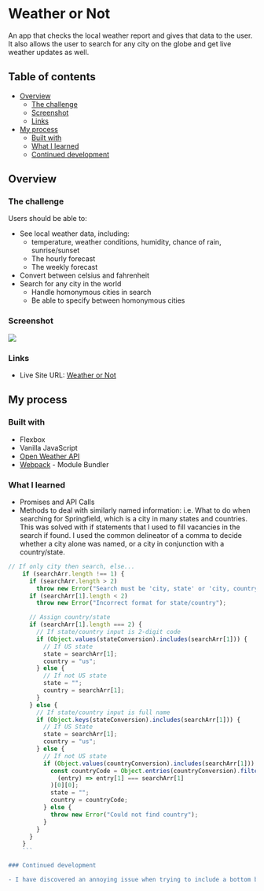 # Weather or Not

An app that checks the local weather report and gives that data to the user. It also allows the user to search for any city on the globe and get live weather updates as well.

## Table of contents

- [Overview](#overview)
  - [The challenge](#the-challenge)
  - [Screenshot](#screenshot)
  - [Links](#links)
- [My process](#my-process)
  - [Built with](#built-with)
  - [What I learned](#what-i-learned)
  - [Continued development](#continued-development)

## Overview

### The challenge

Users should be able to:

- See local weather data, including:
  - temperature, weather conditions, humidity, chance of rain, sunrise/sunset
  - The hourly forecast
  - The weekly forecast
- Convert between celsius and fahrenheit
- Search for any city in the world
  - Handle homonymous cities in search
  - Be able to specify between homonymous cities

### Screenshot

![](../dist/images/screenshot.png)

### Links

- Live Site URL: [Weather or Not](https://jessejputnam.github.io/weather-app/)

## My process

### Built with

- Flexbox
- Vanilla JavaScript
- [Open Weather API](https://openweathermap.org/api)
- [Webpack](https://webpack.js.org/) - Module Bundler

### What I learned

- Promises and API Calls
- Methods to deal with similarly named information: i.e. What to do when searching for Springfield, which is a city in many states and countries. This was solved with if statements that I used to fill vacancies in the search if found. I used the common delineator of a comma to decide whether a city alone was named, or a city in conjunction with a country/state.

```js
// If only city then search, else...
    if (searchArr.length !== 1) {
      if (searchArr.length > 2)
        throw new Error("Search must be 'city, state' or 'city, country'");
      if (searchArr[1].length < 2)
        throw new Error("Incorrect format for state/country");

      // Assign country/state
      if (searchArr[1].length === 2) {
        // If state/country input is 2-digit code
        if (Object.values(stateConversion).includes(searchArr[1])) {
          // If US state
          state = searchArr[1];
          country = "us";
        } else {
          // If not US state
          state = "";
          country = searchArr[1];
        }
      } else {
        // If state/country input is full name
        if (Object.keys(stateConversion).includes(searchArr[1])) {
          // If US State
          state = searchArr[1];
          country = "us";
        } else {
          // If not US state
          if (Object.values(countryConversion).includes(searchArr[1])) {
            const countryCode = Object.entries(countryConversion).filter(
              (entry) => entry[1] === searchArr[1]
            )[0][0];
            state = "";
            country = countryCode;
          } else {
            throw new Error("Could not find country");
          }
        }
      }
    }
    ```

### Continued development

- I have discovered an annoying issue when trying to include a bottom bar or bottom information on safari-based browsers. It appears that 100vh does not take into account the bottom search bar native to the browser. This covers up information. I will need to find a solution for when I have information near the bottom of the page.
